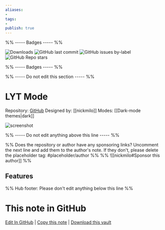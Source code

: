 ```yaml
---
aliases:
- 
tags: 
- 
publish: true
---
```


%% ----- Badges ----- %%

![Downloads](https://img.shields.io/badge/downloads-60421-573E7A?style=for-the-badge&logo=)
![GitHub last commit](https://img.shields.io/github/last-commit/nickmilo/LYT-Mode?color=573E7A&label=last%20update&logo=github&style=for-the-badge)
![GitHub issues by-label](https://img.shields.io/github/issues/nickmilo/LYT-Mode/help%20wanted?color=573E7A&logo=github&style=for-the-badge) 
![GitHub Repo stars](https://img.shields.io/github/stars/nickmilo/LYT-Mode?color=573E7A&logo=github&style=for-the-badge)

%% ----- Badges ----- %%

%% ----- Do not edit this section ----- %%

# LYT Mode

Repository: [GitHub](https://github.com/nickmilo/LYT-Mode)
Designed by: [[nickmilo]]
Modes: [[Dark-mode themes|dark]]



![screenshot](https://github.com/nickmilo/LYT-Mode/raw/HEAD/lyt-mode-graphic-1.jpg)

%% ----- Do not edit anything above this line ----- %% 

%% Does the repository or author have any sponsoring links? Uncomment the next line and add them to the author's note. If they don't, please delete the placeholder tag: #placeholder/author %%
%% ![[nickmilo#Sponsor this author]] %%


## Features



%% Hub footer: Please don't edit anything below this line %%

# This note in GitHub

<span class="git-footer">[Edit In GitHub](https://github.dev/obsidian-community/obsidian-hub/blob/main/02%20-%20Community%20Expansions/02.05%20All%20Community%20Expansions/Themes/LYT%20Mode.md "git-hub-edit-note") | [Copy this note](https://raw.githubusercontent.com/obsidian-community/obsidian-hub/main/02%20-%20Community%20Expansions/02.05%20All%20Community%20Expansions/Themes/LYT%20Mode.md "git-hub-copy-note") | [Download this vault](https://github.com/obsidian-community/obsidian-hub/archive/refs/heads/main.zip "git-hub-download-vault") </span>
